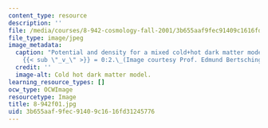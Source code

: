 ```yaml
---
content_type: resource
description: ''
file: /media/courses/8-942-cosmology-fall-2001/3b655aaf9fec91409c1616fd31245776_8-942f01.jpg
file_type: image/jpeg
image_metadata:
  caption: "Potential and density for a mixed cold+hot dark matter model with \u03A9\
    {{< sub \"_v_\" >}} = 0:2.\_(Image courtesy Prof. Edmund Bertschinger.)"
  credit: ''
  image-alt: Cold hot dark matter model.
learning_resource_types: []
ocw_type: OCWImage
resourcetype: Image
title: 8-942f01.jpg
uid: 3b655aaf-9fec-9140-9c16-16fd31245776
---
```

